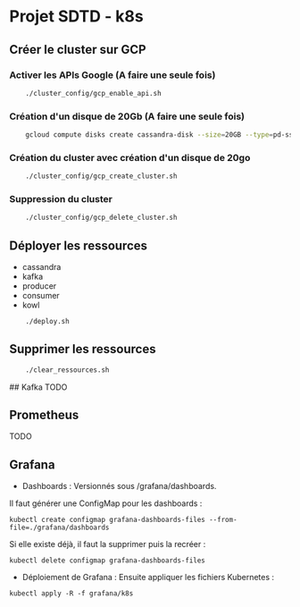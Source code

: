 # Projet SDTD - k8s


## Créer le cluster sur GCP

### Activer les APIs Google (A faire une seule fois)

```bash
    ./cluster_config/gcp_enable_api.sh
```
### Création d'un disque de 20Gb (A faire une seule fois)
```bash
    gcloud compute disks create cassandra-disk --size=20GB --type=pd-ssd
```
### Création du cluster avec création d'un disque de 20go

```bash
    ./cluster_config/gcp_create_cluster.sh
```

### Suppression du cluster

```bash
    ./cluster_config/gcp_delete_cluster.sh
```

## Déployer les ressources

- cassandra
- kafka
- producer
- consumer
- kowl

```bash
    ./deploy.sh
```

## Supprimer les ressources

```bash
    ./clear_ressources.sh
```

## Kafka
TODO

## Prometheus
TODO

## Grafana
- Dashboards :
Versionnés sous /grafana/dashboards.

Il faut générer une ConfigMap pour les dashboards :
```
kubectl create configmap grafana-dashboards-files --from-file=./grafana/dashboards
```

Si elle existe déjà, il faut la supprimer puis la recréer :
```
kubectl delete configmap grafana-dashboards-files
```

- Déploiement de Grafana :
Ensuite appliquer les fichiers Kubernetes :
```
kubectl apply -R -f grafana/k8s
```